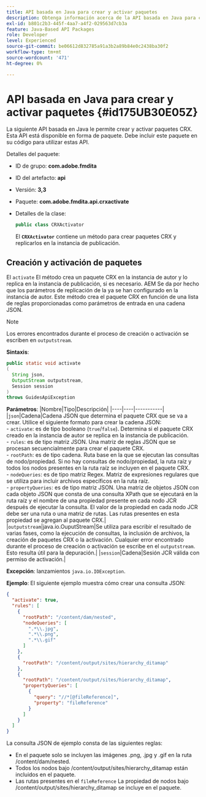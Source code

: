 ```yaml
---
title: API basada en Java para crear y activar paquetes
description: Obtenga información acerca de la API basada en Java para crear y activar paquetes
exl-id: b801c2b3-445f-4aa7-a4f2-029563d7cb3a
feature: Java-Based API Packages
role: Developer
level: Experienced
source-git-commit: be06612d832785a91a3b2a89b84e0c2438ba30f2
workflow-type: tm+mt
source-wordcount: '471'
ht-degree: 0%

---
```


# API basada en Java para crear y activar paquetes {#id175UB30E05Z}

La siguiente API basada en Java le permite crear y activar paquetes CRX. Esta API está disponible en forma de paquete. Debe incluir este paquete en su código para utilizar estas API.

Detalles del paquete:

- ID de grupo: **com.adobe.fmdita**

- ID del artefacto: **api**

- Versión: **3,3**

- Paquete: **com.adobe.fmdita.api.crxactivate**

- Detalles de la clase:

  ```JAVA
  public class CRXActivator
  ```

  El **`CRXActivator`** contiene un método para crear paquetes CRX y replicarlos en la instancia de publicación.


## Creación y activación de paquetes

El `activate` El método crea un paquete CRX en la instancia de autor y lo replica en la instancia de publicación, si es necesario. AEM Se da por hecho que los parámetros de replicación de la ya se han configurado en la instancia de autor. Este método crea el paquete CRX en función de una lista de reglas proporcionadas como parámetros de entrada en una cadena JSON.
>[!NOTE]
>
> Los errores encontrados durante el proceso de creación o activación se escriben en `outputstream`.

**Sintaxis**:

```JAVA
public static void activate
(
  String json, 
  OutputStream outputstream, 
  Session session
) 
throws GuidesApiException
```

**Parámetros**: |Nombre|Tipo|Descripción| |----|----|-----------| |`json`|Cadena|Cadena JSON que determina el paquete CRX que se va a crear. Utilice el siguiente formato para crear la cadena JSON: <br>- `activate`: es de tipo booleano \(`true`/`false`\). Determina si el paquete CRX creado en la instancia de autor se replica en la instancia de publicación. <br> - `rules`: es de tipo matriz JSON. Una matriz de reglas JSON que se procesan secuencialmente para crear el paquete CRX. <br> - `rootPath`: es de tipo cadena. Ruta base en la que se ejecutan las consultas de nodo/propiedad. Si no hay consultas de nodo/propiedad, la ruta raíz y todos los nodos presentes en la ruta raíz se incluyen en el paquete CRX. <br> - `nodeQueries`: es de tipo matriz Regex. Matriz de expresiones regulares que se utiliza para incluir archivos específicos en la ruta raíz. <br> - `propertyQueries`: es de tipo matriz JSON. Una matriz de objetos JSON con cada objeto JSON que consta de una consulta XPath que se ejecutará en la ruta raíz y el nombre de una propiedad presente en cada nodo JCR después de ejecutar la consulta. El valor de la propiedad en cada nodo JCR debe ser una ruta o una matriz de rutas. Las rutas presentes en esta propiedad se agregan al paquete CRX.| |`outputstream`|java.io.OuputStream|Se utiliza para escribir el resultado de varias fases, como la ejecución de consultas, la inclusión de archivos, la creación de paquetes CRX o la activación. Cualquier error encontrado durante el proceso de creación o activación se escribe en el `outputstream`. Esto resulta útil para la depuración.| |`session`|Cadena|Sesión JCR válida con permiso de activación.|

**Excepción**: lanzamientos ``java.io.IOException``.

**Ejemplo**: El siguiente ejemplo muestra cómo crear una consulta JSON:

```JSON
{
  "activate": true,
  "rules": [
    {
      "rootPath": "/content/dam/nested",
      "nodeQueries": [
        ".*\\.jpg",
        ".*\\.png",
        ".*\\.gif"        
      ]
    },
    {
      "rootPath": "/content/output/sites/hierarchy_ditamap"
    },
    {
      "rootPath": "/content/output/sites/hierarchy_ditamap",
      "propertyQueries": [
        {
          "query": "//*[@fileReference]",
          "property": "fileReference"
        }
      ]
    }
  ]
}
```

La consulta JSON de ejemplo consta de las siguientes reglas:

- En el paquete solo se incluyen las imágenes .png, .jpg y .gif en la ruta /content/dam/nested.
- Todos los nodos bajo /content/output/sites/hierarchy\_ditamap están incluidos en el paquete.
- Las rutas presentes en el `fileReference` La propiedad de nodos bajo /content/output/sites/hierarchy\_ditamap se incluye en el paquete.
